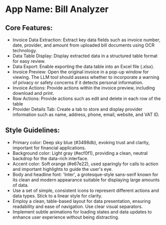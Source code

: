 # **App Name**: Bill Analyzer

## Core Features:

- Invoice Data Extraction: Extract key data fields such as invoice number, date, provider, and amount from uploaded bill documents using OCR technology.
- Data Table Display: Display extracted data in a structured table format for easy review.
- Data Export: Enable exporting the data table into an Excel file (.xlsx).
- Invoice Preview: Open the original invoice in a pop-up window for viewing. The LLM tool should assess whether to incorporate a warning of privacy or safety concerns if it detects personal information.
- Invoice Actions: Provide actions within the invoice preview, including download and print.
- Row Actions: Provide actions such as edit and delete in each row of the table
- Provider Details Tab: Create a tab to store and display provider information such as name, address, phone, email, website, and VAT ID.

## Style Guidelines:

- Primary color: Deep sky blue (#3498db), evoking trust and clarity, important for financial applications.
- Background color: Light gray (#ecf0f1), providing a clean, neutral backdrop for the data-rich interface.
- Accent color: Soft orange (#e67e22), used sparingly for calls to action and important highlights to guide the user's eye.
- Body and headline font: 'Inter', a grotesque-style sans-serif known for its clean and modern appearance suitable for displaying large amounts of data.
- Use a set of simple, consistent icons to represent different actions and data types. Stick to a linear style for clarity.
- Employ a clean, table-based layout for data presentation, ensuring readability and ease of navigation. Use clear visual separators.
- Implement subtle animations for loading states and data updates to enhance user experience without being distracting.